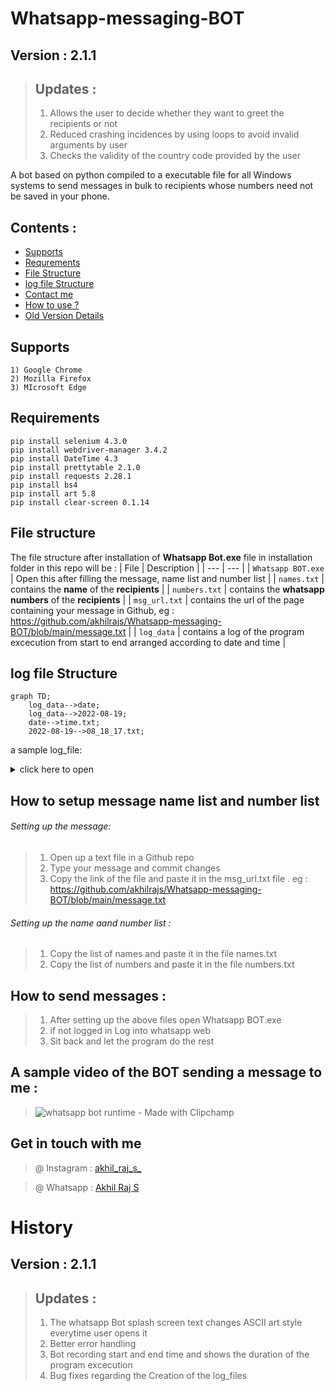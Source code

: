 # Whatsapp-messaging-BOT
## Version : 2.1.1 
> ## Updates : 
> 1) Allows the user to decide whether they want to greet the recipients  or not 
> 2) Reduced crashing incidences by using loops to avoid invalid arguments by user
> 3) Checks the validity of the country code provided by the user


A bot based on python compiled to a executable file for all Windows systems to send messages in bulk to recipients whose numbers need not be saved in your phone. 

## Contents :
- [Supports](#supports)
- [Requrements](#requirements)
- [File Structure](#file-structure)
- [log file Structure](#log-file-structure)
- [Contact me](#get-in-touch-with-me)
- [How to use ?](#how-to-setup-message-name-list-and-number-list)
- [Old Version Details](#history)

## Supports
~~~
1) Google Chrome
2) Mozilla Firefox
3) MIcrosoft Edge
~~~
## Requirements 
~~~
pip install selenium 4.3.0
pip install webdriver-manager 3.4.2
pip install DateTime 4.3
pip install prettytable 2.1.0
pip install requests 2.28.1
pip install bs4
pip install art 5.8
pip install clear-screen 0.1.14
~~~
## File structure
The file structure after installation of **Whatsapp Bot.exe** file in installation folder in this repo will be :
| File | Description |
| --- | --- |
| `Whatsapp BOT.exe` | Open this after filling the message, name list and number list |
| `names.txt` | contains the **name** of the **recipients** |
| `numbers.txt` | contains the **whatsapp numbers** of the **recipients** |
| `msg_url.txt` | contains the url of the page containing your message in Github, eg : https://github.com/akhilrajs/Whatsapp-messaging-BOT/blob/main/message.txt |
| `log_data` | contains a log of the program excecution from start to end arranged according to date and time  |
## log file Structure
```mermaid
graph TD;
    log_data-->date;
    log_data-->2022-08-19;
    date-->time.txt;
    2022-08-19-->08_18_17.txt;
```
a sample log_file:
<details><summary>click here to open</summary>
<p>


```[#] time : 22_47_21
[#] reading msg_url file 
[#] downloading message from GITHUB 
[#] message downloaded 
[#] downloading xpaths 
[#] xpath for click_btn created 
[#] downloaded xpath for menu 
[#] printing message 
[#] message : 

this is a test 
 
[#] reading numbers from numbers.txt 
[#] numbers loaded from numbers.txt 
[#] reading names from names.txt 
[#] names loaded from names.txt 
[#] ['akhil']
[#] ['9999999999']
[#] total numbers loaded : 1 
[#] asking user if they want to greet the recipient 
[#] user entered invalid response to y/n question
[#] asking user again for greet
[#] user wants to greet the recipient
[#] greet : Good Evening  
[#] accepting country code 
[#] country code : +91 accepted 
[#] loading options for Google Chrome 
[#] opening Google Chrome 
[#] logging into Whatsapp 
[#] logged in 
[#] sending message to : 9999999999 
[#] message sent to : 9999999999 Akhil 
++
||
++
++
[#] time : 22_48_01
[#] program runtime : 1.33 minutes
[#] END PROGRAM 

```

</p>
</details>

## How to setup message name list and number list
###### Setting up the message:
> 1) Open up a text file in a Github repo
> 2) Type your message and commit changes 
> 3) Copy the link of the file and paste it in the msg_url.txt file . eg : https://github.com/akhilrajs/Whatsapp-messaging-BOT/blob/main/message.txt

###### Setting up the name aand number list :
> 1) Copy the list of names and paste it in the file names.txt
> 2) Copy the list of numbers and paste it in the file numbers.txt

## How to send messages :
> 1) After setting up the above files open Whatsapp BOT.exe 
> 2) if not logged in Log into whatsapp web 
> 3) Sit back and let the program do the rest

## A sample video of the BOT sending a message to me :

> ![whatsapp bot runtime - Made with Clipchamp](https://user-images.githubusercontent.com/67222042/210165458-57b95a93-594d-42ca-9474-493e1a759bb2.gif)


## Get in touch with me 
> @ Instagram : [akhil_raj_s_](https://www.instagram.com/akhil_raj_s_/)

> @ Whatsapp : [Akhil Raj S](https://tinyurl.com/akhilrajsWhatsapp)


# History
## Version : 2.1.1
> ## Updates :
> 1) The whatsapp Bot splash screen text changes ASCII art style everytime user opens it 
> 2) Better error handling
> 3) Bot recording start and end time and shows the duration of the program excecution
> 4) Bug fixes regarding the Creation of the log_files
